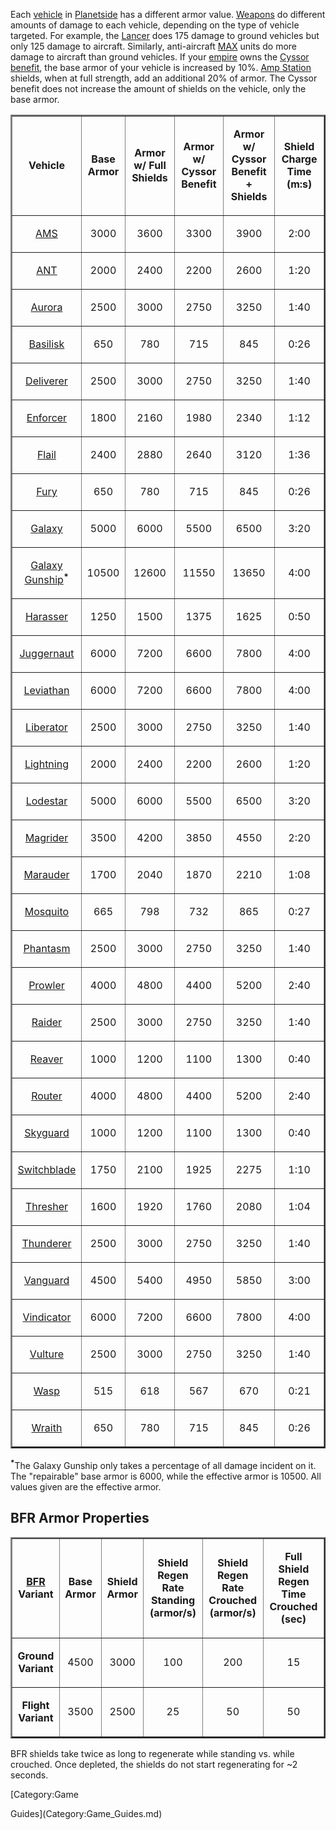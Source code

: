 Each [vehicle](../Vehicle.md) in [Planetside](../etc/PlanetSide.md) has a
different armor value. [Weapons](../weapons/Weapon.md) do different amounts of
damage to each vehicle, depending on the type of vehicle targeted. For example,
the [Lancer](../weapons/Lancer.md) does 175 damage to ground vehicles but only
125 damage to aircraft. Similarly, anti-aircraft
[MAX](../items/Mechanized_Assault_Exo-Suit.md) units do more damage to aircraft
than ground vehicles. If your [empire](Empire.md) owns the
[Cyssor](../locations/Cyssor.md) [benefit](Empire_Benefit.md), the base armor of
your vehicle is increased by 10%. [Amp Station](../locations/Amp_Station.md)
shields, when at full strength, add an additional 20% of armor. The Cyssor
benefit does not increase the amount of shields on the vehicle, only the base
armor.

<table border="2">
<tr>
<td align="center">

<b>Vehicle</b>

</td>
<td align="center">

<b>Base Armor</b>

</td>
<td align="center">

<b>Armor w/ Full Shields</b>

</td>
<td align="center">

<b>Armor w/ Cyssor Benefit</b>

</td>
<td align="center">

<b>Armor w/ Cyssor Benefit + Shields</b>

</td>
<td align="center">

<b>Shield Charge Time (m:s)</b>

</td>
</tr>
<tr>
<td align="center">

[AMS](../vehicles/Advanced_Mobile_Station.md)

</td>
<td align="center">

3000

</td>
<td align="center">

3600

</td>
<td align="center">

3300

</td>
<td align="center">

3900

</td>
<td align="center">

2:00

</td>
</tr>
<tr>
<td align="center">

[ANT](../vehicles/Advanced_Nanite_Transport.md)

</td>
<td align="center">

2000

</td>
<td align="center">

2400

</td>
<td align="center">

2200

</td>
<td align="center">

2600

</td>
<td align="center">

1:20

</td>
</tr>
<tr>
<td align="center">

[Aurora](../vehicles/Aurora.md)

</td>
<td align="center">

2500

</td>
<td align="center">

3000

</td>
<td align="center">

2750

</td>
<td align="center">

3250

</td>
<td align="center">

1:40

</td>
</tr>
<tr>
<td align="center">

[Basilisk](../vehicles/Basilisk.md)

</td>
<td align="center">

650

</td>
<td align="center">

780

</td>
<td align="center">

715

</td>
<td align="center">

845

</td>
<td align="center">

0:26

</td>
</tr>
<tr>
<td align="center">

[Deliverer](../vehicles/Deliverer.md)

</td>
<td align="center">

2500

</td>
<td align="center">

3000

</td>
<td align="center">

2750

</td>
<td align="center">

3250

</td>
<td align="center">

1:40

</td>
</tr>
<tr>
<td align="center">

[Enforcer](../vehicles/Enforcer.md)

</td>
<td align="center">

1800

</td>
<td align="center">

2160

</td>
<td align="center">

1980

</td>
<td align="center">

2340

</td>
<td align="center">

1:12

</td>
</tr>
<tr>
<td align="center">

[Flail](../items/Flail.md)

</td>
<td align="center">

2400

</td>
<td align="center">

2880

</td>
<td align="center">

2640

</td>
<td align="center">

3120

</td>
<td align="center">

1:36

</td>
</tr>
<tr>
<td align="center">

[Fury](../vehicles/Fury.md)

</td>
<td align="center">

650

</td>
<td align="center">

780

</td>
<td align="center">

715

</td>
<td align="center">

845

</td>
<td align="center">

0:26

</td>
</tr>
<tr>
<td align="center">

[Galaxy](../vehicles/Galaxy.md)

</td>
<td align="center">

5000

</td>
<td align="center">

6000

</td>
<td align="center">

5500

</td>
<td align="center">

6500

</td>
<td align="center">

3:20

</td>
</tr>
<tr>
<td align="center">

[Galaxy Gunship](../vehicles/Galaxy_Gunship.md)<sup><b>\*</b></sup>

</td>
<td align="center">

10500

</td>
<td align="center">

12600

</td>
<td align="center">

11550

</td>
<td align="center">

13650

</td>
<td align="center">

4:00

</td>
</tr>
<tr>
<td align="center">

[Harasser](../vehicles/Harasser.md)

</td>
<td align="center">

1250

</td>
<td align="center">

1500

</td>
<td align="center">

1375

</td>
<td align="center">

1625

</td>
<td align="center">

0:50

</td>
</tr>
<tr>
<td align="center">

[Juggernaut](../vehicles/Juggernaut.md)

</td>
<td align="center">

6000

</td>
<td align="center">

7200

</td>
<td align="center">

6600

</td>
<td align="center">

7800

</td>
<td align="center">

4:00

</td>
</tr>
<tr>
<td align="center">

[Leviathan](../vehicles/Leviathan.md)

</td>
<td align="center">

6000

</td>
<td align="center">

7200

</td>
<td align="center">

6600

</td>
<td align="center">

7800

</td>
<td align="center">

4:00

</td>
</tr>
<tr>
<td align="center">

[Liberator](../vehicles/Liberator.md)

</td>
<td align="center">

2500

</td>
<td align="center">

3000

</td>
<td align="center">

2750

</td>
<td align="center">

3250

</td>
<td align="center">

1:40

</td>
</tr>
<tr>
<td align="center">

[Lightning](../vehicles/Lightning.md)

</td>
<td align="center">

2000

</td>
<td align="center">

2400

</td>
<td align="center">

2200

</td>
<td align="center">

2600

</td>
<td align="center">

1:20

</td>
</tr>
<tr>
<td align="center">

[Lodestar](../vehicles/Lodestar.md)

</td>
<td align="center">

5000

</td>
<td align="center">

6000

</td>
<td align="center">

5500

</td>
<td align="center">

6500

</td>
<td align="center">

3:20

</td>
</tr>
<tr>
<td align="center">

[Magrider](../vehicles/Magrider.md)

</td>
<td align="center">

3500

</td>
<td align="center">

4200

</td>
<td align="center">

3850

</td>
<td align="center">

4550

</td>
<td align="center">

2:20

</td>
</tr>
<tr>
<td align="center">

[Marauder](../vehicles/Marauder.md)

</td>
<td align="center">

1700

</td>
<td align="center">

2040

</td>
<td align="center">

1870

</td>
<td align="center">

2210

</td>
<td align="center">

1:08

</td>
</tr>
<tr>
<td align="center">

[Mosquito](../vehicles/Mosquito.md)

</td>
<td align="center">

665

</td>
<td align="center">

798

</td>
<td align="center">

732

</td>
<td align="center">

865

</td>
<td align="center">

0:27

</td>
</tr>
<tr>
<td align="center">

[Phantasm](../vehicles/Phantasm.md)

</td>
<td align="center">

2500

</td>
<td align="center">

3000

</td>
<td align="center">

2750

</td>
<td align="center">

3250

</td>
<td align="center">

1:40

</td>
</tr>
<tr>
<td align="center">

[Prowler](../vehicles/Prowler.md)

</td>
<td align="center">

4000

</td>
<td align="center">

4800

</td>
<td align="center">

4400

</td>
<td align="center">

5200

</td>
<td align="center">

2:40

</td>
</tr>
<tr>
<td align="center">

[Raider](../vehicles/Raider.md)

</td>
<td align="center">

2500

</td>
<td align="center">

3000

</td>
<td align="center">

2750

</td>
<td align="center">

3250

</td>
<td align="center">

1:40

</td>
</tr>
<tr>
<td align="center">

[Reaver](../vehicles/Reaver.md)

</td>
<td align="center">

1000

</td>
<td align="center">

1200

</td>
<td align="center">

1100

</td>
<td align="center">

1300

</td>
<td align="center">

0:40

</td>
</tr>
<tr>
<td align="center">

[Router](../vehicles/Router.md)

</td>
<td align="center">

4000

</td>
<td align="center">

4800

</td>
<td align="center">

4400

</td>
<td align="center">

5200

</td>
<td align="center">

2:40

</td>
</tr>
<tr>
<td align="center">

[Skyguard](../items/Skyguard.md)

</td>
<td align="center">

1000

</td>
<td align="center">

1200

</td>
<td align="center">

1100

</td>
<td align="center">

1300

</td>
<td align="center">

0:40

</td>
</tr>
<tr>
<td align="center">

[Switchblade](../items/Switchblade.md)

</td>
<td align="center">

1750

</td>
<td align="center">

2100

</td>
<td align="center">

1925

</td>
<td align="center">

2275

</td>
<td align="center">

1:10

</td>
</tr>
<tr>
<td align="center">

[Thresher](../vehicles/Thresher.md)

</td>
<td align="center">

1600

</td>
<td align="center">

1920

</td>
<td align="center">

1760

</td>
<td align="center">

2080

</td>
<td align="center">

1:04

</td>
</tr>
<tr>
<td align="center">

[Thunderer](../vehicles/Thunderer.md)

</td>
<td align="center">

2500

</td>
<td align="center">

3000

</td>
<td align="center">

2750

</td>
<td align="center">

3250

</td>
<td align="center">

1:40

</td>
</tr>
<tr>
<td align="center">

[Vanguard](../vehicles/Vanguard.md)

</td>
<td align="center">

4500

</td>
<td align="center">

5400

</td>
<td align="center">

4950

</td>
<td align="center">

5850

</td>
<td align="center">

3:00

</td>
</tr>
<tr>
<td align="center">

[Vindicator](../Vindicator.md)

</td>
<td align="center">

6000

</td>
<td align="center">

7200

</td>
<td align="center">

6600

</td>
<td align="center">

7800

</td>
<td align="center">

4:00

</td>
</tr>
<tr>
<td align="center">

[Vulture](../vehicles/Vulture.md)

</td>
<td align="center">

2500

</td>
<td align="center">

3000

</td>
<td align="center">

2750

</td>
<td align="center">

3250

</td>
<td align="center">

1:40

</td>
</tr>
<tr>
<td align="center">

[Wasp](../vehicles/Wasp.md)

</td>
<td align="center">

515

</td>
<td align="center">

618

</td>
<td align="center">

567

</td>
<td align="center">

670

</td>
<td align="center">

0:21

</td>
</tr>
<tr>
<td align="center">

[Wraith](../vehicles/Wraith.md)

</td>
<td align="center">

650

</td>
<td align="center">

780

</td>
<td align="center">

715

</td>
<td align="center">

845

</td>
<td align="center">

0:26

</td>
</tr>
</table>

<sup><b>\*</b></sup>The Galaxy Gunship only takes a percentage of all damage
incident on it. The "repairable" base armor is 6000, while the effective armor
is 10500. All values given are the effective armor.

## BFR Armor Properties

<table border="2">
<tr>
<td align="center">

<b>[BFR](../vehicles/BattleFrame_Robotics.md) Variant</b>

</td>
<td align="center">

<b>Base Armor</b>

</td>
<td align="center">

<b>Shield Armor</b>

</td>
<td align="center">

<b>Shield Regen Rate Standing (armor/s)</b>

</td>
<td align="center">

<b>Shield Regen Rate Crouched (armor/s)</b>

</td>
<td align="center">

<b>Full Shield Regen Time Crouched (sec)</b>

</td>
</tr>
<tr>
<td td align='center'>

<b>Ground Variant</b>

</td>
<td td align='center'>

4500

</td>
<td td align='center'>

3000

</td>
<td td align='center'>

100

</td>
<td align='center'>

200

</td>
<td align='center'>

15

</td>
</tr>
<tr>
<td td align='center'>

<b>Flight Variant</b>

</td>
<td align='center'>

3500

</td>
<td td align='center'>

2500

</td>
<td td align='center'>

25

</td>
<td td align='center'>

50

</td>
<td align='center'>

50

</td>
</tr>
</table>

BFR shields take twice as long to regenerate while standing vs. while crouched.
Once depleted, the shields do not start regenerating for \~2 seconds.

<!--[Category:Terminology](Category:Terminology.md)--> [Category:Game

Guides](Category:Game_Guides.md)
